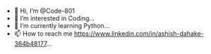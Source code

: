 - 👋 Hi, I’m @Code-801
- 👀 I’m interested in Coding...
- 🌱 I’m currently learning Python...
- 📫 How to reach me https://www.linkedin.com/in/ashish-dahake-364b48177...

<!---
Code-801/Code-801 is a ✨ special ✨ repository because its `README.md` (this file) appears on your GitHub profile.
You can click the Preview link to take a look at your changes.
--->
